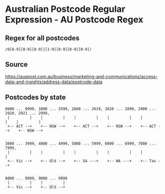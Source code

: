 # Australian Postcode Regular Expression - AU Postcode Regex

## Regex for all postcodes

`/0[8-9][0-9][0-9]|[1-9][0-9][0-9][0-9]/`

## Source

https://auspost.com.au/business/marketing-and-communications/access-data-and-insights/address-data/postcode-data

## Postcodes by state

    0800 ... 0999, 1000 ... 2599, 2600 ... 2619, 2620 ... 2899, 2900 ... 2920, 2921 ... 2999,
     |         |    |         |    |         |    |         |    |         |    |         |    
     +-- ACT --+    +-- NSW --+    +-- ACT --+    +-- NSW --+    +-- ACT --+    +-- NSW --+
    
    
    3000 ... 3999, 4000 ... 4999, 5000 ... 5999, 6000 ... 6999, 7000 ... 7999, 
     |         |    |         |    |         |    |         |    |         |    
     +-- Vic --+    +-- Qld --+    +-- SA ---+    +-- WA ---+    +-- Tas --+
    
    
    8000 ... 8999, 9000 ... 9999
     |         |    |         |
     +-- Vic --+    +-- Qld --+
